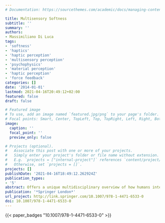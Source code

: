 ```yaml
---
# Documentation: https://sourcethemes.com/academic/docs/managing-content/

title: Multisensory Softness
subtitle: ''
summary: ''
authors:
- Massimiliano Di Luca
tags:
- 'softness'
- 'haptics'
- 'haptic perception'
- 'multisensory perception'
- 'psychophysics'
- 'material perception'
- 'haptic perception'
- 'force feedback'
categories: []
date: '2014-01-01'
lastmod: 2021-04-16T20:49:12+02:00
featured: false
draft: false

# Featured image
# To use, add an image named `featured.jpg/png` to your page's folder.
# Focal points: Smart, Center, TopLeft, Top, TopRight, Left, Right, BottomLeft, Bottom, BottomRight.
image:
  caption: ''
  focal_point: ''
  preview_only: false

# Projects (optional).
#   Associate this post with one or more of your projects.
#   Simply enter your project's folder or file name without extension.
#   E.g. `projects = ["internal-project"]` references `content/project/deep-learning/index.md`.
#   Otherwise, set `projects = []`.
projects: []
publishDate: '2021-04-16T18:49:12.262924Z'
publication_types:
- '5'
abstract: Offers a unique multidisciplinary overview of how humans interact with soft objects and how multiple sensory signals are used to perceive material properties, with an emphasis on object deformability. The authors describe a range of setups that have been employed to study and exploit sensory signals involved in interactions with compliant objects as well as techniques to simulate and modulate softness -- including a psychophysical perspective of the field. Multisensory Softness focuses on the cognitive mechanisms underlying the use of multiple sources of information in softness perception. Divided into three sections, the first Perceptual Softness deals with the sensory components and computational requirements of softness perception, the second Sensorimotor Softness looks at the motor components of the interaction with soft objects and the final part Artificial Softness focuses on the identification of exploitable guidelines to help replicate softness in artificial environments. Multidisciplinary analysis of how skin pressure, proprioception, tactile vibration, vision and audition lead to the impression of material compliance Provides an overview of experiments, techniques and setups in the perception of softness Explains how sensory signals are used to perceive softness and how to reproduce interaction with soft materials
publication: '*Springer London*'
url_project: http://link.springer.com/10.1007/978-1-4471-6533-0
doi: 10.1007/978-1-4471-6533-0
---
```

{{< paper_badges "10.1007/978-1-4471-6533-0" >}}
